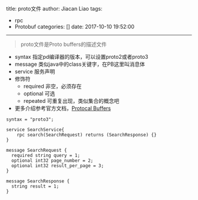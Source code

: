 title: proto文件
author: Jiacan Liao
tags:
  - rpc
  - Protobuf
categories: []
date: 2017-10-10 19:52:00
---
> proto文件是Proto buffers的描述文件


- syntax 指定pd编译器的版本，可以设置proto2或者proto3
- message 类似java中的class关键字，在PB这里叫消息体
- service 服务声明
- 修饰符
  - required 非空，必须存在
  - optional 可选
  - repeated 可重复出现，类似集合的概念吧
- 更多介绍参考官方文档，[Protocal Buffers](https://developers.google.com/protocol-buffers/docs/proto3#simple)

```
syntax = "proto3";

service SearchService{
    rpc search(SearchRequest) returns (SearchResponse) {}
}

message SearchRequest {
  required string query = 1;
  optional int32 page_number = 2;
  optional int32 result_per_page = 3;
}

message SearchResponse {
  string result = 1;
}

```
